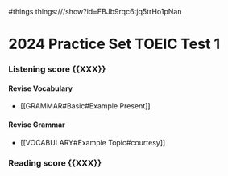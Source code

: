 #things things:///show?id=FBJb9rqc6tjq5trHo1pNan
# 2024 Practice Set TOEIC Test 1
### Listening score {{XXX}}
#### Revise Vocabulary
- [[GRAMMAR#Basic#Example Present]]
#### Revise Grammar
- [[VOCABULARY#Example Topic#courtesy]]
### Reading score {{XXX}}
